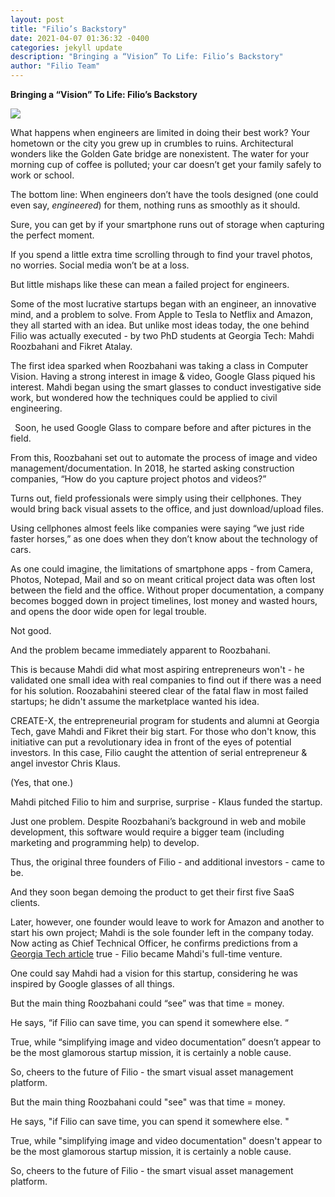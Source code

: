 ```yaml
---
layout: post
title: "Filio’s Backstory"
date: 2021-04-07 01:36:32 -0400
categories: jekyll update
description: "Bringing a “Vision” To Life: Filio’s Backstory"
author: "Filio Team"
---
```


﻿**Bringing a “Vision” To Life: Filio’s Backstory**

![](Aspose.Words.624d78d4-f93e-46f1-98ff-f93e2f92a88a.001.jpeg)

What happens when engineers are limited in doing their best work? Your hometown or the city you grew up in crumbles to ruins. Architectural wonders like the Golden Gate bridge are nonexistent. The water for your morning cup of coffee is polluted; your car doesn’t get your family safely to work or school. 

The bottom line: When engineers don’t have the tools designed (one could even say, *engineered*) for them, nothing runs as smoothly as it should. 

Sure, you can get by if your smartphone runs out of storage when capturing the perfect moment. 

If you spend a little extra time scrolling through to find your travel photos, no worries. Social media won’t be at a loss. 

But little mishaps like these can mean a failed project for engineers. 

Some of the most lucrative startups began with an engineer, an innovative mind, and a problem to solve. From Apple to Tesla to Netflix and Amazon, they all started with an idea. But unlike most ideas today, the one behind Filio was actually executed  - by two PhD students at Georgia Tech: Mahdi Roozbahani and Fikret Atalay.

The first idea sparked when Roozbahani was taking a class in Computer Vision. Having a strong interest in image & video, Google Glass piqued his interest. Mahdi began using the smart glasses to conduct investigative side work, but wondered how the techniques could be applied to civil engineering.

` `Soon, he used Google Glass to compare before and after pictures in the field. 

From this, Roozbahani set out to automate the process of image and video management/documentation. In 2018, he started asking construction companies, “How do you capture project photos and videos?” 

Turns out, field professionals were simply using their cellphones. They would bring back visual assets to the office, and just download/upload files. 

Using cellphones almost feels like companies were saying “we just ride faster horses,” as one does when they don’t know about the technology of cars.

As one could imagine, the limitations of smartphone apps - from Camera, Photos, Notepad, Mail and so on meant critical project data was often lost between the field and the office.  Without proper documentation,  a company becomes bogged down in project timelines, lost money and wasted hours, and opens the door wide open for legal trouble. 

Not good.

And the problem became immediately apparent to Roozbahani. 

This is because Mahdi did what most aspiring entrepreneurs won't - he validated one small idea with real companies to find out if there was a need for his solution. Roozabahini steered clear of the fatal flaw in most failed startups; he didn't assume the marketplace wanted his idea.

CREATE-X, the entrepreneurial program for students and alumni at Georgia Tech, gave Mahdi and Fikret their big start. For those who don't know, this initiative can put a revolutionary idea in front of the eyes of potential investors. In this case, Filio caught the attention of serial entrepreneur & angel investor Chris Klaus. 

(Yes, that one.)

Mahdi pitched Filio to him and surprise, surprise - Klaus funded the startup. 

Just one problem. Despite Roozbahani’s background in web and mobile development, this software would require a bigger team (including marketing and programming help) to develop.

Thus, the original three founders of Filio - and additional investors - came to be. 

And they soon began demoing the product to get their first five SaaS clients.

Later, however, one founder would leave to work for Amazon and another to start his own project; Mahdi is the sole founder left in the company today. Now acting as Chief Technical Officer, he confirms predictions from a [Georgia Tech article](https://ce.gatech.edu/news/grad-students-startup-filio-makes-it-easy-capture-and-catalog-worksite-photos#:~:text=%E2%80%9CImages%20are%20still%20not%20given,%E2%80%9D%20said%20Roozbahani%2C%20Filio's%20founder.) true - Filio became Mahdi's full-time venture.

One could say Mahdi had a vision for this startup, considering he was inspired by Google glasses of all things.

But the main thing Roozbahani could “see” was that time = money.

He says, “if Filio can save time, you can spend it somewhere else. “

True, while “simplifying image and video documentation” doesn’t appear to be the most glamorous startup mission, it is certainly a noble cause. 

So, cheers to the future of Filio - the smart visual asset management platform.

But the main thing Roozbahani could &quot;see&quot; was that time = money.

He says, &quot;if Filio can save time, you can spend it somewhere else. &quot;

True, while &quot;simplifying image and video documentation&quot; doesn&#39;t appear to be the most glamorous startup mission, it is certainly a noble cause.

So, cheers to the future of Filio - the smart visual asset management platform.
